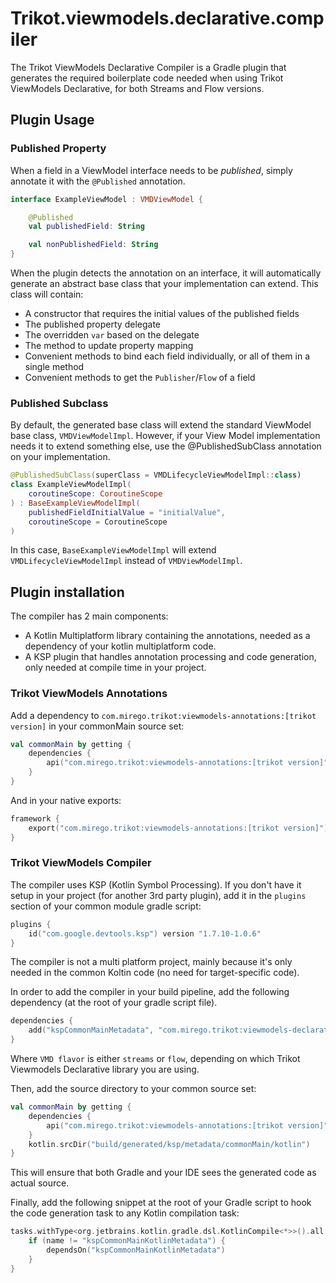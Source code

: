 # Trikot.viewmodels.declarative.compiler

The Trikot ViewModels Declarative Compiler is a Gradle plugin that generates the required boilerplate code needed when using Trikot ViewModels Declarative, for both Streams and Flow versions.

## Plugin Usage

### Published Property

When a field in a ViewModel interface needs to be _published_, simply annotate it with the `@Published` annotation.

```kotlin
interface ExampleViewModel : VMDViewModel {

    @Published
    val publishedField: String

    val nonPublishedField: String
}
```

When the plugin detects the annotation on an interface, it will automatically generate an abstract base class that your implementation can extend. This class will contain:

- A constructor that requires the initial values of the published fields
- The published property delegate
- The overridden `var` based on the delegate
- The method to update property mapping
- Convenient methods to bind each field individually, or all of them in a single method
- Convenient methods to get the `Publisher`/`Flow` of a field

### Published Subclass

By default, the generated base class will extend the standard ViewModel base class, `VMDViewModelImpl`.
However, if your View Model implementation needs it to extend something else, use the @PublishedSubClass annotation on your implementation.

```kotlin
@PublishedSubClass(superClass = VMDLifecycleViewModelImpl::class)
class ExampleViewModelImpl(
    coroutineScope: CoroutineScope
) : BaseExampleViewModelImpl(
    publishedFieldInitialValue = "initialValue",
    coroutineScope = CoroutineScope
)
```

In this case, `BaseExampleViewModelImpl` will extend `VMDLifecycleViewModelImpl` instead of `VMDViewModelImpl`.

## Plugin installation

The compiler has 2 main components:

- A Kotlin Multiplatform library containing the annotations, needed as a dependency of your kotlin multiplatform code.
- A KSP plugin that handles annotation processing and code generation, only needed at compile time in your project.

### Trikot ViewModels Annotations

Add a dependency to `com.mirego.trikot:viewmodels-annotations:[trikot version]` in your commonMain source set:

```kotlin
val commonMain by getting {
    dependencies {
        api("com.mirego.trikot:viewmodels-annotations:[trikot version]")
    }
}
```

And in your native exports:

```kotlin
framework {
    export("com.mirego.trikot:viewmodels-annotations:[trikot version]")
}
```

### Trikot ViewModels Compiler

The compiler uses KSP (Kotlin Symbol Processing). If you don't have it setup in your project (for another 3rd party plugin), add it in the `plugins` section of your common module gradle script:

```kotlin
plugins {
    id("com.google.devtools.ksp") version "1.7.10-1.0.6"
}
```

The compiler is not a multi platform project, mainly because it's only needed in the common Koltin code (no need for target-specific code).

In order to add the compiler in your build pipeline, add the following dependency (at the root of your gradle script file).

```kotlin
dependencies {
    add("kspCommonMainMetadata", "com.mirego.trikot:viewmodels-declarative-compiler-[VMD flavor]:[trikot version]")
}
```

Where `VMD flavor` is either `streams` or `flow`, depending on which Trikot Viewmodels Declarative library you are using.

Then, add the source directory to your common source set:

```kotlin
val commonMain by getting {
    dependencies {
        api("com.mirego.trikot:viewmodels-annotations:[trikot version]")
    }
    kotlin.srcDir("build/generated/ksp/metadata/commonMain/kotlin")
}
```

This will ensure that both Gradle and your IDE sees the generated code as actual source.

Finally, add the following snippet at the root of your Gradle script to hook the code generation task to any Kotlin compilation task:

```kotlin
tasks.withType<org.jetbrains.kotlin.gradle.dsl.KotlinCompile<*>>().all {
    if (name != "kspCommonMainKotlinMetadata") {
        dependsOn("kspCommonMainKotlinMetadata")
    }
}
```
